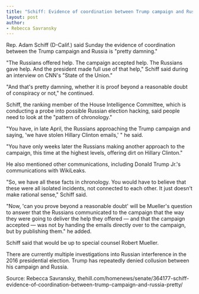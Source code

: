```yaml
---
title: "Schiff: Evidence of coordination between Trump campaign and Russia 'pretty damning'"
layout: post
author:
- Rebecca Savransky
---
```


Rep. Adam Schiff (D-Calif.) said Sunday the evidence of coordination between the Trump campaign and Russia is "pretty damning."

"The Russians offered help. The campaign accepted help. The Russians gave help. And the president made full use of that help," Schiff said during an interview on CNN's "State of the Union."

"And that's pretty damning, whether it is proof beyond a reasonable doubt of conspiracy or not," he continued.

Schiff, the ranking member of the House Intelligence Committee, which is conducting a probe into possible Russian election hacking, said people need to look at the "pattern of chronology."

"You have, in late April, the Russians approaching the Trump campaign and saying, 'we have stolen Hillary Clinton emails,' " he said.

"You have only weeks later the Russians making another approach to the campaign, this time at the highest levels, offering dirt on Hillary Clinton."

He also mentioned other communications, including Donald Trump Jr.'s communications with WikiLeaks.

"So, we have all these facts in chronology. You would have to believe that these were all isolated incidents, not connected to each other. It just doesn't make rational sense," Schiff said.

"Now, 'can you prove beyond a reasonable doubt' will be Mueller's question to answer that the Russians communicated to the campaign that the way they were going to deliver the help they offered — and that the campaign accepted — was not by handing the emails directly over to the campaign, but by publishing them." he added.

Schiff said that would be up to special counsel Robert Mueller.

There are currently multiple investigations into Russian interference in the 2016 presidential election. Trump has repeatedly denied collusion between his campaign and Russia.

Source: Rebecca Savransky, thehill.com/homenews/senate/364177-schiff-evidence-of-coordination-between-trump-campaign-and-russia-pretty/

